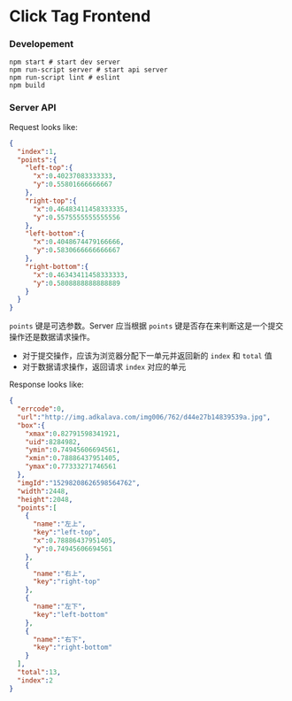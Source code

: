 
Click Tag Frontend
==================

### Developement

```shell
npm start # start dev server
npm run-script server # start api server
npm run-script lint # eslint
npm build
```

### Server API

Request looks like:

```json
{
  "index":1,
  "points":{
    "left-top":{
      "x":0.40237083333333,
      "y":0.55801666666667
    },
    "right-top":{
      "x":0.46483411458333335,
      "y":0.5575555555555556
    },
    "left-bottom":{
      "x":0.4048674479166666,
      "y":0.5830666666666667
    },
    "right-bottom":{
      "x":0.46343411458333333,
      "y":0.5808888888888889
    }
  }
}
```

`points` 键是可选参数。Server 应当根据 `points` 键是否存在来判断这是一个提交操作还是数据请求操作。

* 对于提交操作，应该为浏览器分配下一单元并返回新的 `index` 和 `total` 值
* 对于数据请求操作，返回请求 `index` 对应的单元

Response looks like:

```json
{
  "errcode":0,
  "url":"http://img.adkalava.com/img006/762/d44e27b14839539a.jpg",
  "box":{
    "xmax":0.82791598341921,
    "uid":8284982,
    "ymin":0.74945606694561,
    "xmin":0.78886437951405,
    "ymax":0.77333271746561
  },
  "imgId":"15298208626598564762",
  "width":2448,
  "height":2048,
  "points":[
    {
      "name":"左上",
      "key":"left-top",
      "x":0.78886437951405,
      "y":0.74945606694561
    },
    {
      "name":"右上",
      "key":"right-top"
    },
    {
      "name":"左下",
      "key":"left-bottom"
    },
    {
      "name":"右下",
      "key":"right-bottom"
    }
  ],
  "total":13,
  "index":2
}
```
